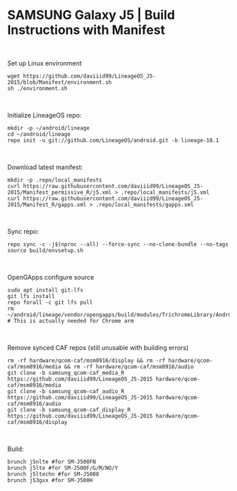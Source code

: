# SAMSUNG Galaxy J5 | Build Instructions with Manifest
<br/>

Set up Linux environment
```
wget https://github.com/daviiid99/LineageOS_J5-2015/blob/Manifest/environment.sh 
sh ./environment.sh
```
<br/>

Initialize LineageOS repo:
```
mkdir -p ~/android/lineage
cd ~/android/lineage
repo init -u git://github.com/LineageOS/android.git -b lineage-18.1
```
<br/>

Download latest manifest:
```
mkdir -p .repo/local_manifests
curl https://raw.githubusercontent.com/daviiid99/LineageOS_J5-2015/Manifest_permissive_R/j5.xml > .repo/local_manifests/j5.xml
curl https://raw.githubusercontent.com/daviiid99/LineageOS_J5-2015/Manifest_R/gapps.xml > .repo/local_manifests/gapps.xml
```
<br/>

Sync repo:
```
repo sync -c -j$(nproc --all) --force-sync --no-clone-bundle --no-tags
source build/envsetup.sh
```
<br/>

OpenGApps configure source
```
sudo apt install git-lfs
git lfs install
repo forall -c git lfs pull
rm ~/android/lineage/vendor/opengapps/build/modules/TrichromeLibrary/Android.mk # This is actually needed for Chrome arm
```
<br/>

Remove synced CAF repos (still unusable with building errors)
```
rm -rf hardware/qcom-caf/msm8916/display && rm -rf hardware/qcom-caf/msm8916/media && rm -rf hardware/qcom-caf/msm8916/audio
git clone -b samsung_qcom-caf_media_R https://github.com/daviiid99/LineageOS_J5-2015 hardware/qcom-caf/msm8916/media
git clone -b samsung_qcom-caf_audio_R https://github.com/daviiid99/LineageOS_J5-2015 hardware/qcom-caf/msm8916/audio
git clone -b samsung_qcom-caf_display_R https://github.com/daviiid99/LineageOS_J5-2015 hardware/qcom-caf/msm8916/display
```
<br/>

Build:
```
brunch j5nlte #for SM-J500FN
brunch j5lte #for SM-J500F/G/M/NO/Y
brunch j5ltechn #for SM-J5008
brunch j53gxx #for SM-J500H
```

<br/>
